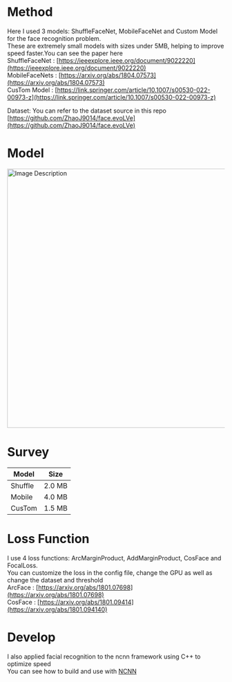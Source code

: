 # Method
Here I used 3 models: ShuffleFaceNet, MobileFaceNet and Custom Model for the face recognition problem. <br>These are extremely small models with sizes under 5MB, helping to improve speed faster.You can see the paper here<br>
ShuffleFaceNet : [https://ieeexplore.ieee.org/document/9022220](https://ieeexplore.ieee.org/document/9022220)<br>
MobileFaceNets : [https://arxiv.org/abs/1804.07573](https://arxiv.org/abs/1804.07573)<br>
CusTom Model : [https://link.springer.com/article/10.1007/s00530-022-00973-z](https://link.springer.com/article/10.1007/s00530-022-00973-z)<br>

Dataset: You can refer to the dataset source in this repo <br>
[https://github.com/ZhaoJ9014/face.evoLVe](https://github.com/ZhaoJ9014/face.evoLVe)

# Model

<img src="https://github.com/user-attachments/assets/7f34823b-8070-4eaa-875c-3c353b6b4867" alt="Image Description" width="600" height="auto">


# Survey
| Model | Size | 
|--------|----------|
| Shuffle   | 2.0 MB   |
| Mobile   | 4.0 MB   | 
| CusTom   | 1.5 MB   | 

# Loss Function
I use 4 loss functions: ArcMarginProduct, AddMarginProduct, CosFace and FocalLoss. <br>You can customize the loss in the config file, change the GPU as well as change the dataset and threshold<br>
ArcFace : [https://arxiv.org/abs/1801.07698](https://arxiv.org/abs/1801.07698)<br>
CosFace : [https://arxiv.org/abs/1801.09414](https://arxiv.org/abs/1801.094140)

# Develop
I also applied facial recognition to the ncnn framework using C++ to optimize speed <br />
You can see how to build and use with [NCNN](https://github.com/Tencent/ncnn) <br />


